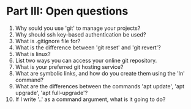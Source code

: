 # Part III: Open questions

1. Why sould you use 'git' to manage your projects?
2. Why should ssh key-based authentication be used?
3. What is .gitignore file for?
4. What is the difference between 'git reset' and 'git revert'?
5. What is linux?
6. List two ways you can access your online git repository.
7. What is your preferred git hosting service?
8. What are symbolic links, and how do you create them using the 'ln' command?
9. What are the differences between the commands 'apt update', 'apt upgrade', 'apt full-upgrade'?
10. If I write '..' as a command argument, what is it going to do?
